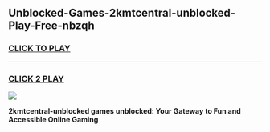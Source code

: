
## Unblocked-Games-2kmtcentral-unblocked-Play-Free-nbzqh
<h3>
<a href="https://premium76.site?title=2kmtcentral-unblocked&ref=10A">CLICK TO PLAY</a></h3>
<hr>

<h3>
<a href="https://premium76.site?title=2kmtcentral-unblocked&ref=10A">CLICK 2 PLAY</a>
  
</h3>

<a href="https://premium76.site?title=2kmtcentral-unblocked&ref=10A"><img src="https://clearcache.store/games.png"></a>


**2kmtcentral-unblocked games unblocked: Your Gateway to Fun and Accessible Online Gaming**
